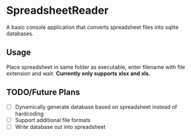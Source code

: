 ﻿# SpreadsheetReader
A basic console application that converts spreadsheet files into sqlite databases.

## Usage
Place spreadsheet in same folder as executable, enter filename with file extension and wait.
**Currently only supports xlsx and xls.**


## TODO/Future Plans
- [ ] Dynamically generate database based on spreadsheet instead of hardcoding
- [ ] Support additional file formats
- [ ] Write database out into spreadsheet

